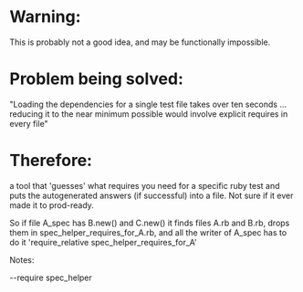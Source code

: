 Warning: 
==============
This is probably not a good idea, and may be functionally impossible. 

Problem being solved:
==============
"Loading the dependencies for a single test file takes over ten seconds ...  reducing it to the near minimum possible would involve explicit requires in every file"

Therefore:
==============
a tool that 'guesses' what requires you need for a specific ruby test and puts the autogenerated answers (if successful) into a file. Not sure if it ever made it to prod-ready.

So if file A_spec has B.new() and C.new() it finds files A.rb and B.rb, drops them in spec_helper_requires_for_A.rb, and all the writer of A_spec has to do it 'require_relative spec_helper_requires_for_A'



Notes:

--require spec_helper